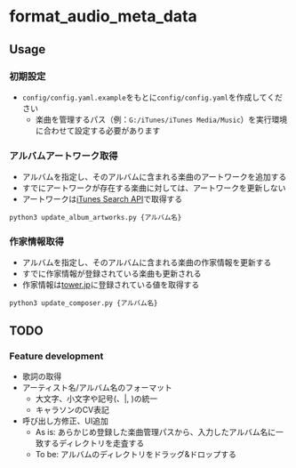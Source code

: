 # format_audio_meta_data

## Usage
### 初期設定
- `config/config.yaml.example`をもとに`config/config.yaml`を作成してください
  - 楽曲を管理するパス（例：`G:/iTunes/iTunes Media/Music`）を実行環境に合わせて設定する必要があります
### アルバムアートワーク取得
- アルバムを指定し、そのアルバムに含まれる楽曲のアートワークを追加する
- すでにアートワークが存在する楽曲に対しては、アートワークを更新しない
- アートワークは[iTunes Search API](https://performance-partners.apple.com/search-api)で取得する
```commandline
python3 update_album_artworks.py {アルバム名}
```
### 作家情報取得
- アルバムを指定し、そのアルバムに含まれる楽曲の作家情報を更新する
- すでに作家情報が登録されている楽曲も更新される
- 作家情報は[tower.jp](https://tower.jp/)に登録されている値を取得する
```commandline
python3 update_composer.py {アルバム名}
```

## TODO
### Feature development
- 歌詞の取得
- アーティスト名/アルバム名のフォーマット
  - 大文字、小文字や記号(、|, )の統一
  - キャラソンのCV表記
- 呼び出し方修正、UI追加
  - As is: あらかじめ登録した楽曲管理パスから、入力したアルバム名に一致するディレクトリを走査する
  - To be: アルバムのディレクトリをドラッグ&ドロップする
